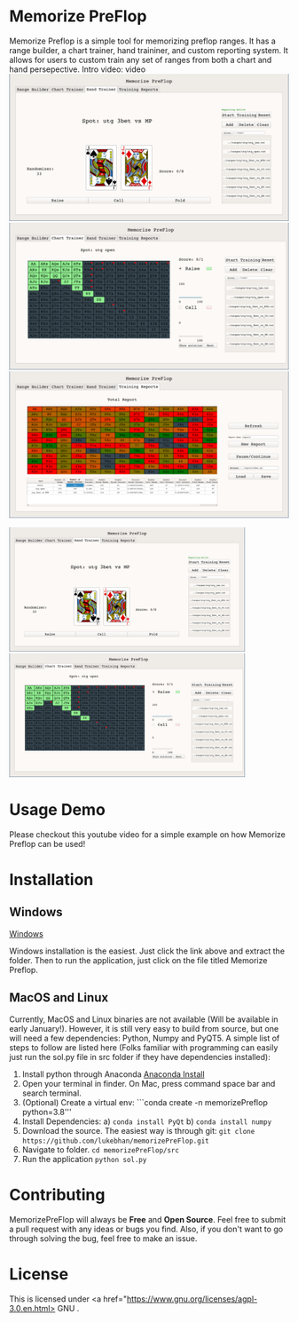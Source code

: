 # Memorize PreFlop

Memorize Preflop is a simple tool for memorizing preflop ranges. It has a range builder, a chart trainer, hand traininer, and custom reporting system. It allows for users to custom train any set of ranges from both a chart and hand persepective. Intro video: video
![Memorize PreFlop Demo Image](/images/mem1.png "Hand Trainer") ![Memorize PreFlop Demo Image](/images/mem2.png "Chart Trainer") ![Memorize PreFlop Demo Image](/images/mem3.png "Hand Training Report")

<img src="images/mem1.png" width="425"/> <img src="images/mem2.png" width="425"/> 

# Usage Demo
Please checkout this youtube video for a simple example on how Memorize Preflop can be used!

# Installation
## Windows

<a id="raw-url" href="https://raw.githubusercontent.com/lukebhan/memorizePreFlop/master/MemorizePreflopWindows.zip">Windows</a>

Windows installation is the easiest. Just click the link above and extract the folder. Then to run the application, just click on the file titled Memorize Preflop. 

## MacOS and Linux
Currently, MacOS and Linux binaries are not available (Will be available in early January!). However, it is still very easy to build from source, but one will need a few dependencies: Python, Numpy and PyQT5. A simple list of steps to follow are listed here (Folks familiar with programming can easily just run the sol.py file in src folder if they have dependencies installed):
1. Install python through Anaconda <a href="https://www.anaconda.com/products/distribution"> Anaconda Install </a>
2. Open your terminal in finder. On Mac, press command space bar and search terminal.
3. (Optional) Create a virtual env: ```conda create -n memorizePreflop python=3.8'''
4. Install Dependencies:
  a) ```conda install PyQt```
  b) ```conda install numpy```
5. Download the source. The easiest way is through git: ```git clone https://github.com/lukebhan/memorizePreFlop.git```
6. Navigate to folder. ```cd memorizePreFlop/src```
7. Run the application ```python sol.py```

# Contributing
MemorizePreFlop will always be **Free** and **Open Source**. Feel free to submit a pull request with any ideas or bugs you find. Also, if you don't want to go through solving the bug, feel free to make an issue.

# License
This is licensed under <a href="https://www.gnu.org/licenses/agpl-3.0.en.html> GNU </a>.




